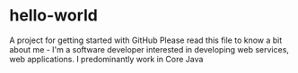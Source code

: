 # hello-world
A project for getting started with GitHub
Please read this file to know a bit about me - 
I'm a software developer interested in developing web services, web applications.
I predominantly work in Core Java
